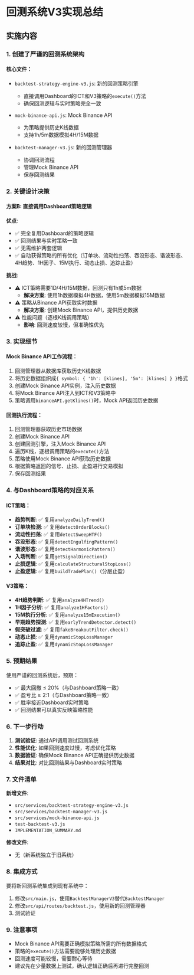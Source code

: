 # 回测系统V3实现总结

## 实施内容

### 1. 创建了严谨的回测系统架构

#### 核心文件：
- `backtest-strategy-engine-v3.js`: 新的回测策略引擎
  - 直接调用Dashboard的ICT和V3策略的`execute()`方法
  - 确保回测逻辑与实时策略完全一致
  
- `mock-binance-api.js`: Mock Binance API
  - 为策略提供历史K线数据
  - 支持1h/5m数据模拟4H/15M数据
  
- `backtest-manager-v3.js`: 新的回测管理器
  - 协调回测流程
  - 管理Mock Binance API
  - 保存回测结果

### 2. 关键设计决策

#### 方案B: 直接调用Dashboard策略逻辑

**优点**:
- ✅ 完全复用Dashboard的策略逻辑
- ✅ 回测结果与实时策略一致
- ✅ 无需维护两套逻辑
- ✅ 自动获得策略的所有优化（订单块、流动性扫荡、吞没形态、谐波形态、4H趋势、1H因子、15M执行、动态止损、追踪止盈）

**挑战**:
- ⚠️ ICT策略需要1D/4H/15M数据，回测只有1h或5m数据
  - **解决方案**: 使用1h数据模拟4H数据，使用5m数据模拟15M数据
- ⚠️ 策略从Binance API获取实时数据
  - **解决方案**: 创建Mock Binance API，提供历史数据
- ⚠️ 性能问题（逐根K线调用策略）
  - **影响**: 回测速度较慢，但准确性优先

### 3. 实现细节

#### Mock Binance API工作流程：
1. 回测管理器从数据库获取历史K线数据
2. 将历史数据组织成`{ symbol: { '1h': [klines], '5m': [klines] } }`格式
3. 创建Mock Binance API实例，注入历史数据
4. 将Mock Binance API注入到ICT和V3策略中
5. 策略调用`binanceAPI.getKlines()`时，Mock API返回历史数据

#### 回测执行流程：
1. 回测管理器获取历史市场数据
2. 创建Mock Binance API
3. 创建回测引擎，注入Mock Binance API
4. 遍历K线，逐根调用策略的`execute()`方法
5. 策略使用Mock Binance API获取历史数据
6. 根据策略返回的信号、止损、止盈进行交易模拟
7. 保存回测结果

### 4. 与Dashboard策略的对应关系

#### ICT策略：
- **趋势判断**: ✅ 复用`analyzeDailyTrend()`
- **订单块检测**: ✅ 复用`detectOrderBlocks()`
- **流动性扫荡**: ✅ 复用`detectSweepHTF()`
- **吞没形态**: ✅ 复用`detectEngulfingPattern()`
- **谐波形态**: ✅ 复用`detectHarmonicPattern()`
- **入场判断**: ✅ 复用`getSignalDirection()`
- **止损逻辑**: ✅ 复用`calculateStructuralStopLoss()`
- **止盈逻辑**: ✅ 复用`buildTradePlan()`（分层止盈）

#### V3策略：
- **4H趋势判断**: ✅ 复用`analyze4HTrend()`
- **1H因子分析**: ✅ 复用`analyze1HFactors()`
- **15M执行分析**: ✅ 复用`analyze15mExecution()`
- **早期趋势探测**: ✅ 复用`earlyTrendDetector.detect()`
- **假突破过滤**: ✅ 复用`fakeBreakoutFilter.check()`
- **动态止损**: ✅ 复用`dynamicStopLossManager`
- **追踪止盈**: ✅ 复用`dynamicStopLossManager`

### 5. 预期结果

使用严谨的回测系统后，预期：
- ✅ 最大回撤 ≤ 20%（与Dashboard策略一致）
- ✅ 盈亏比 ≥ 2:1（与Dashboard策略一致）
- ✅ 胜率接近Dashboard实时策略
- ✅ 回测结果可以真实反映策略性能

### 6. 下一步行动

1. **测试验证**: 通过API调用测试回测系统
2. **性能优化**: 如果回测速度过慢，考虑优化策略
3. **数据验证**: 确保Mock Binance API正确提供历史数据
4. **结果对比**: 对比回测结果与Dashboard实时策略

### 7. 文件清单

**新增文件**:
- `src/services/backtest-strategy-engine-v3.js`
- `src/services/backtest-manager-v3.js`
- `src/services/mock-binance-api.js`
- `test-backtest-v3.js`
- `IMPLEMENTATION_SUMMARY.md`

**修改文件**:
- 无（新系统独立于旧系统）

### 8. 集成方式

要将新回测系统集成到现有系统中：

1. 修改`src/main.js`，使用`BacktestManagerV3`替代`BacktestManager`
2. 修改`src/api/routes/backtest.js`，使用新的回测管理器
3. 测试验证

### 9. 注意事项

- Mock Binance API需要正确模拟策略所需的所有数据格式
- 策略的`execute()`方法需要能够处理历史数据
- 回测速度可能较慢，需要耐心等待
- 建议先在少量数据上测试，确认逻辑正确后再进行完整回测


